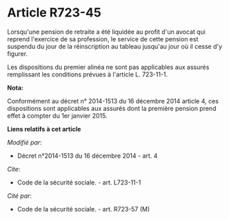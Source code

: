 # Article R723-45

Lorsqu'une pension de retraite a été liquidée au profit d'un avocat qui reprend l'exercice de sa profession, le service de
cette pension est suspendu du jour de la réinscription au tableau jusqu'au jour où il cesse d'y figurer. 

Les dispositions du premier alinéa ne sont pas applicables aux assurés remplissant les conditions prévues à l'article L.
723-11-1.

**Nota:**

Conformément au décret n° 2014-1513 du 16 décembre 2014 article 4, ces dispositions sont applicables aux assurés dont la
première pension prend effet à compter du 1er janvier 2015.

**Liens relatifs à cet article**

_Modifié par_:

  - Décret n°2014-1513 du 16 décembre 2014 - art. 4

_Cite_:

  - Code de la sécurité sociale. - art. L723-11-1

_Cité par_:

  - Code de la sécurité sociale. - art. R723-57 (M)
